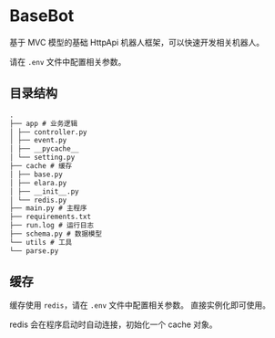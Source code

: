 # BaseBot

基于 MVC 模型的基础 HttpApi 机器人框架，可以快速开发相关机器人。

请在 `.env` 文件中配置相关参数。

## 目录结构

```markdown
.
├── app # 业务逻辑
│ ├── controller.py
│ ├── event.py
│ ├── __pycache__
│ └── setting.py
├── cache # 缓存
│ ├── base.py
│ ├── elara.py
│ ├── __init__.py
│ └── redis.py
├── main.py # 主程序
├── requirements.txt
├── run.log # 运行日志
├── schema.py # 数据模型
└── utils # 工具
└── parse.py
```

## 缓存

缓存使用 `redis`，请在 `.env` 文件中配置相关参数。
直接实例化即可使用。

redis 会在程序启动时自动连接，初始化一个 cache 对象。